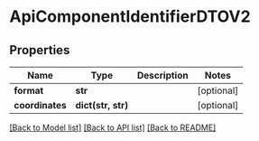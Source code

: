 # ApiComponentIdentifierDTOV2

## Properties
Name | Type | Description | Notes
------------ | ------------- | ------------- | -------------
**format** | **str** |  | [optional] 
**coordinates** | **dict(str, str)** |  | [optional] 

[[Back to Model list]](../README.md#documentation-for-models) [[Back to API list]](../README.md#documentation-for-api-endpoints) [[Back to README]](../README.md)

